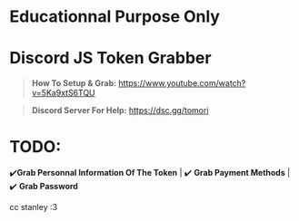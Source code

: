 # Educationnal Purpose Only
# Discord JS Token Grabber

> **How To Setup & Grab:** 
https://www.youtube.com/watch?v=5Ka9xtS6TQU

> **Discord Server For Help:**
 https://dsc.gg/tomori

# TODO:
✔️**Grab Personnal Information Of The Token**
| ✔️ **Grab Payment Methods**
| ✔️ **Grab Password**


cc stanley :3
